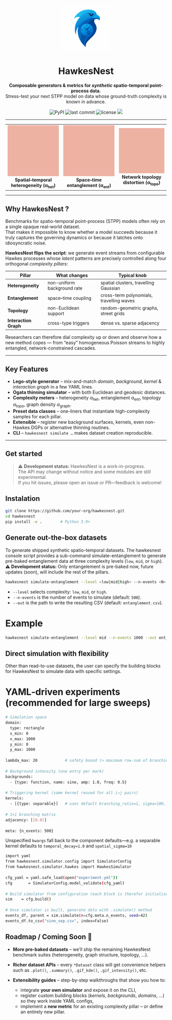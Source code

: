 <!-- ────────────────────────── Hero ─────────────────────────── -->
<p align="center">
  <!-- replace with an actual logo asset if you have one -->
  <img src="assets/logo.png" alt="logo" width="150"/>
</p>

<h1 align="center">HawkesNest</h1>

<p align="center">
  <b>Composable generators &amp; metrics for <i>synthetic</i> spatio-temporal
     point-process data.</b><br/>
  Stress-test your next STPP model on data whose ground-truth complexity is
  known in advance.
</p>

<!-- Badges -->
<p align="center">
  <img src="https://img.shields.io/pypi/v/hawkesnest?color=blue" alt="PyPI"/>
  <img src="https://img.shields.io/github/last-commit/your-org/hawkesnest" alt="last commit"/>
  <img src="https://img.shields.io/github/license/your-org/hawkesnest" alt="license"/>
  <img src="https://img.shields.io/badge/python-3.9%2B-blue?logo=python"/>
</p>

---

<!-- Pillar GIF overview -->
<table align="center">
  <tr>
    <td align="center">
      <img src="assets/gifs/ent_evolution_evolution.gif" width="250"/>
      <br/>
      <strong>Spatial–temporal<br/>heterogeneity&nbsp;(α<sub>het</sub>)</strong>
    </td>
    <td align="center">
      <img src="assets/gifs/hetero_evolution_evolution.gif" width="250"/>
      <br/>
      <strong>Space–time<br/>entanglement&nbsp;(α<sub>ent</sub>)</strong>
    </td>
    <td align="center">
      <img src="assets/gifs/topo_evolution_evolution.gif" width="250"/>
      <br/>
      <strong>Network topology<br/>distortion&nbsp;(α<sub>topo</sub>)</strong>
    </td>
  </tr>
</table>


---
## Why HawkesNest ?

Benchmarks for spatio-temporal point-process (STPP) models often rely on a
single opaque real-world dataset.  
That makes it impossible to know whether a model succeeds because it truly
captures the governing dynamics or because it latches onto idiosyncratic noise.

**HawkesNest flips the script**: we generate event streams from configurable
Hawkes processes whose *latent* patterns are precisely controlled along four
orthogonal *complexity pillars*:

| Pillar | What changes | Typical knob |
| ------ | ------------ | ------------ |
| **Heterogeneity** | non-uniform background rate | spatial clusters, travelling Gaussian |
| **Entanglement**  | space–time coupling | cross-term polynomials, travelling waves |
| **Topology**      | non-Euclidean support | random-geometric graphs, street grids |
| **Interaction Graph** | cross-type triggers | dense vs. sparse adjacency |

Researchers can therefore dial complexity up or down and observe how a new
method copes — from “easy” homogeneous Poisson streams to highly entangled,
network-constrained cascades.

---

## Key Features

* **Lego-style generator** – mix-and-match *domain*, *background*, *kernel* &
  *interaction graph* in a few YAML lines.
* **Ogata thinning simulator** – with both Euclidean and geodesic distances.
* **Complexity meters** – heterogeneity $\alpha_{\text{het}}$, entanglement
  $\alpha_{\text{ent}}$, topology $\alpha_{\text{topo}}$, graph density
  $\alpha_{\text{graph}}$.
* **Preset data classes** – one-liners that instantiate high-complexity samples
  for each pillar.
* **Extensible** – register new background surfaces, kernels, even
  non-Hawkes DGPs or alternative thinning routines.
* **CLI** – `hawkesnest simulate …` makes dataset creation reproducible.

---

## Get started  <!-- still under active development -->

> ⚠️ **Development status:** HawkesNest is a work-in-progress.  
> The API may change without notice and some modules are still experimental.  
> If you hit issues, please open an issue or PR—feedback is welcome!

## Instalation

```bash
git clone https://github.com/your-org/hawkesnest.git
cd hawkesnest
pip install -e .        # Python 3.9+
```

## Generate out-the-box datasets
To generate shipped synthetic spatio-temporal datasets. The hawkesnest console script provides a sub-command simulate-entanglement to generate pre-baked entanglement data at three complexity levels (`low`, `mid`, or `high`).
⚠️ **Development status:** Only entangelement is pre-baked now, future updates (soon), will include the rest of the pillars.

```bash
hawkesnest simulate-entanglement --level <low|mid|high> --n-events <N> --out <path.csv>
```

 - `--level` selects complexity: `low`, `mid`, or `high`.
 - `--n-events` is the number of events to simulate (default: `500`).
 - `--out` is the path to write the resulting CSV (default: `entanglement.csv`).

 # Example 
 ```bash
 hawkesnest simulate-entanglement --level mid --n-events 1000 --out ent_mid.csv
```

## Direct simulation with flexibility
Other than read-to-use datasets, the user can specify the building blocks for HawkesNest to simulate data with specific settings. 

# YAML‑driven experiments (recommended for large sweeps)

```bash
# Simulation space
domain:
  type: rectangle
  x_min: 0
  x_max: 1000
  y_min: 0
  y_max: 1000

lambda_max: 20            # safety bound (> maximum row‑sum of branching)

# Background intensity (one entry per mark)
backgrounds:
  - {type: function, name: sine, amp: 1.0, freq: 0.5}

# Triggering kernel (same kernel reused for all i→j pairs)
kernels:
  - [{type: separable}]   # uses default branching_ratio=1, sigma=100, decay=1.0

# 1×1 branching matrix
adjacency: [[0.0]]

meta: {n_events: 500}
```
Unspecified `kwargs` fall back to the component defaults—e.g. a separable kernel defaults to `temporal_decay=1.0` and `spatial_sigma=10`

```bash
import yaml
from hawkesnest.simulator.config import SimulatorConfig
from hawkesnest.simulator.hawkes import HawkesSimulator

cfg_yaml = yaml.safe_load(open("experiment.yml"))
cfg       = SimulatorConfig.model_validate(cfg_yaml)

# Build simulator from configuration (each block is therefor initialised and built)
sim    = cfg.build()

# Once simulator is built, generate data with .simulate() method
events_df, parent = sim.simulate(n=cfg.meta.n_events, seed=42)
events_df.to_csv("sine_sep.csv", index=False)
```
## Roadmap / Coming Soon  🚀

- **More pre-baked datasets** – we’ll ship the remaining HawkesNest benchmark suites (heterogeneity, graph structure, topology, …).

- **Richer dataset APIs** – every `*Dataset` class will get convenience helpers such as `.plot()`, `.summary()`, `.gif_kde()`, `.gif_intensity()`, etc.

- **Extensibility guides** – step-by-step walkthroughs that show you how to:
  - integrate **your own simulator** and expose it on the CLI,
  - register custom building blocks (*kernels*, *backgrounds*, *domains*, …) so they work inside YAML configs,
  - implement a **new metric** for an existing complexity pillar – or define an entirely new pillar.
